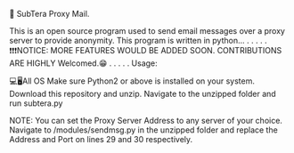 📧 SubTera Proxy Mail.

This is an open source program used to send email
messages over a proxy server to provide anonymity. 
This program is written in python...
. 
. 
. 
. 
. 
❗❗❗NOTICE: MORE FEATURES WOULD BE ADDED SOON. CONTRIBUTIONS ARE HIGHLY Welcomed.😁 
. 
. 
. 
. 
. 
Usage:

💻🖥️All OS
Make sure Python2 or above is installed on your system. 
Download this repository and unzip. 
Navigate to the unzipped folder and run subtera.py


NOTE: You can set the Proxy Server Address to any server of your choice.
	  Navigate to /modules/sendmsg.py in the unzipped folder and replace
	  the Address and Port on lines 29 and 30 respectively.
